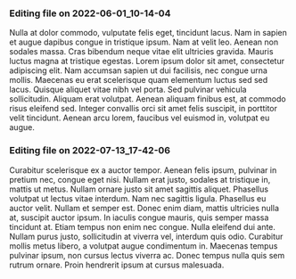 

### Editing file on 2022-06-01_10-14-04

Nulla at dolor commodo, vulputate felis eget, tincidunt lacus. Nam in sapien et augue dapibus congue in tristique ipsum. Nam at velit leo. Aenean non sodales massa. Cras bibendum neque vitae elit ultricies gravida. Mauris luctus magna at tristique egestas. Lorem ipsum dolor sit amet, consectetur adipiscing elit. Nam accumsan sapien ut dui facilisis, nec congue urna mollis. Maecenas eu erat scelerisque quam elementum luctus sed sed lacus. Quisque aliquet vitae nibh vel porta. Sed pulvinar vehicula sollicitudin. Aliquam erat volutpat. Aenean aliquam finibus est, at commodo risus eleifend sed. Integer convallis orci sit amet felis suscipit, in porttitor velit tincidunt. Aenean arcu lorem, faucibus vel euismod in, volutpat eu augue.




### Editing file on 2022-07-13_17-42-06

Curabitur scelerisque ex a auctor tempor. Aenean felis ipsum, pulvinar in pretium nec, congue eget nisi. Nullam erat justo, sodales at tristique in, mattis ut metus. Nullam ornare justo sit amet sagittis aliquet. Phasellus volutpat ut lectus vitae interdum. Nam nec sagittis ligula. Phasellus eu auctor velit.
Nullam et semper est. Donec enim diam, mattis ultricies nulla at, suscipit auctor ipsum. In iaculis congue mauris, quis semper massa tincidunt at. Etiam tempus non enim nec congue. Nulla eleifend dui ante. Nullam purus justo, sollicitudin at viverra vel, interdum quis odio. Curabitur mollis metus libero, a volutpat augue condimentum in. Maecenas tempus pulvinar ipsum, non cursus lectus viverra ac. Donec tempus nulla quis sem rutrum ornare. Proin hendrerit ipsum at cursus malesuada.


